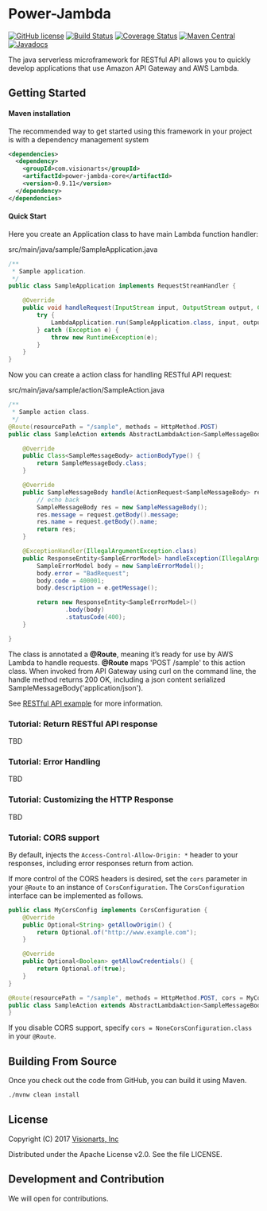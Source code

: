 # Power-Jambda

[![GitHub license](https://img.shields.io/badge/license-Apache%202-blue.svg)](https://raw.githubusercontent.com/visionarts/power-jambda/master/LICENSE)
[![Build Status](https://travis-ci.org/visionarts/power-jambda.svg?branch=master)](https://travis-ci.org/visionarts/power-jambda)
[![Coverage Status](https://codecov.io/gh/visionarts/power-jambda/branch/master/graph/badge.svg)](https://codecov.io/gh/visionarts/power-jambda)
[![Maven Central](https://maven-badges.herokuapp.com/maven-central/com.visionarts/power-jambda-pom/badge.svg)](https://maven-badges.herokuapp.com/maven-central/com.visionarts/power-jambda-pom)
[![Javadocs](http://javadoc.io/badge/com.visionarts/power-jambda-core.svg)](http://javadoc.io/doc/com.visionarts/power-jambda-core)

The java serverless microframework for RESTful API allows you to quickly develop applications that use Amazon API Gateway and AWS Lambda.

## Getting Started

#### Maven installation ####
The recommended way to get started using this framework
in your project is with a dependency management system

```xml
<dependencies>
  <dependency>
    <groupId>com.visionarts</groupId>
    <artifactId>power-jambda-core</artifactId>
    <version>0.9.11</version>
  </dependency>
</dependencies>
```

#### Quick Start ####
Here you create an Application class to have main Lambda function handler:

src/main/java/sample/SampleApplication.java

```Java
/**
 * Sample application.
 */
public class SampleApplication implements RequestStreamHandler {

    @Override
    public void handleRequest(InputStream input, OutputStream output, Context context) throws IOException {
        try {
            LambdaApplication.run(SampleApplication.class, input, output, context);
        } catch (Exception e) {
            throw new RuntimeException(e);
        }
    }
}
```

Now you can create a action class for handling RESTful API request:

src/main/java/sample/action/SampleAction.java
```Java
/**
 * Sample action class.
 */
@Route(resourcePath = "/sample", methods = HttpMethod.POST)
public class SampleAction extends AbstractLambdaAction<SampleMessageBody, SampleMessageBody> {

    @Override
    public Class<SampleMessageBody> actionBodyType() {
        return SampleMessageBody.class;
    }

    @Override
    public SampleMessageBody handle(ActionRequest<SampleMessageBody> request, Context context) {
        // echo back
        SampleMessageBody res = new SampleMessageBody();
        res.message = request.getBody().message;
        res.name = request.getBody().name;
        return res;
    }

    @ExceptionHandler(IllegalArgumentException.class)
    public ResponseEntity<SampleErrorModel> handleException(IllegalArgumentException e, Context context) {
        SampleErrorModel body = new SampleErrorModel();
        body.error = "BadRequest";
        body.code = 400001;
        body.description = e.getMessage();

        return new ResponseEntity<SampleErrorModel>()
                .body(body)
                .statusCode(400);
    }

}
```
The class is annotated a **@Route**, meaning it’s ready for use by AWS Lambda to handle  requests. **@Route** maps 'POST /sample' to this action class.
When invoked from API Gateway using curl on the command line, the handle method returns 200 OK, including a json content serialized SampleMessageBody('application/json').

See [RESTful API example](samples/simple-case) for more information.

### Tutorial: Return RESTful API response

TBD

### Tutorial: Error Handling

TBD

### Tutorial: Customizing the HTTP Response

TBD

### Tutorial: CORS support
By default, injects the ``Access-Control-Allow-Origin: *`` header to your responses,
including error responses return from action.

If more control of the CORS headers is desired, set the ``cors``
parameter in your ``@Route`` to an instance of ``CorsConfiguration``.
The ``CorsConfiguration`` interface can be implemented as follows.

```Java
public class MyCorsConfig implements CorsConfiguration {
    @Override
    public Optional<String> getAllowOrigin() {
        return Optional.of("http://www.example.com");
    }

    @Override
    public Optional<Boolean> getAllowCredentials() {
        return Optional.of(true);
    }
}
```
```Java
@Route(resourcePath = "/sample", methods = HttpMethod.POST, cors = MyCorsConfig.class)
public class SampleAction extends AbstractLambdaAction<SampleMessageBody, SampleMessageBody> {
}
```
If you disable CORS support, specify ``cors = NoneCorsConfiguration.class`` in your ``@Route``.

    
## Building From Source

Once you check out the code from GitHub, you can build it using Maven.

```sh
./mvnw clean install
```

License
-------
Copyright (C) 2017 [Visionarts, Inc](https://www.visionarts.co.jp/)

Distributed under the Apache License v2.0.  See the file LICENSE.


Development and Contribution
----------------------------
We will open for contributions.

